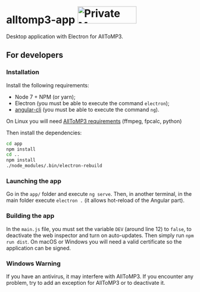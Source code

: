 # alltomp3-app <a href="https://packagecloud.io/"><img alt="Private Maven, RPM, DEB, PyPi and RubyGem Repository | packagecloud" height="46" src="https://packagecloud.io/images/packagecloud-badge.png" width="158" /></a>
Desktop application with Electron for AllToMP3.

## For developers
### Installation
Install the following requirements:
- Node 7 + NPM (or yarn);
- Electron (you must be able to execute the command `electron`);
- [angular-cli](https://github.com/angular/angular-cli) (you must be able to execute the command `ng`).

On Linux you will need [AllToMP3 requirements](https://github.com/AllToMP3/alltomp3#requirements) (ffmpeg, fpcalc, python)

Then install the dependencies:
```bash
cd app
npm install
cd ..
npm install
./node_modules/.bin/electron-rebuild
```

### Launching the app
Go in the `app/` folder and execute `ng serve`.
Then, in another terminal, in the main folder execute `electron .` (it allows hot-reload of the Angular part).

### Building the app
In the `main.js` file, you must set the variable `DEV` (around line 12) to `false`, to deactivate the web inspector and turn on auto-updates.
Then simply run `npm run dist`. On macOS or Windows you will need a valid certificate so the application can be signed.

### Windows Warning
If you have an antivirus, it may interfere with AllToMP3.
If you encounter any problem, try to add an exception for AllToMP3 or to deactivate it.
